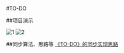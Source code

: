 #TO-DO

##项目演示

![1](https://raw.githubusercontent.com/Seanwong933/TO-DO/master/Gif/Home.gif) ![2](https://raw.githubusercontent.com/Seanwong933/TO-DO/master/Gif/Calendar.gif)

##同步算法、思路等
[《TO-DO》的同步实现思路](http://siegrain.wang/post/to-do-de-tong-bu-shi-xian-si-lu)